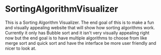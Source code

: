 # SortingAlgorithmVisualizer
This is a Sorting Algorithm Visualizer. The end goal of this is to make a fun and visually appealing website that will show how sorting algorithms work. Currently it only has Bubble sort and it isn't very visually appealing right now but the end goal is to have multiple algorithms to choose from like merge sort and quick sort and have the interface be more user friendly and nicer to look at.
